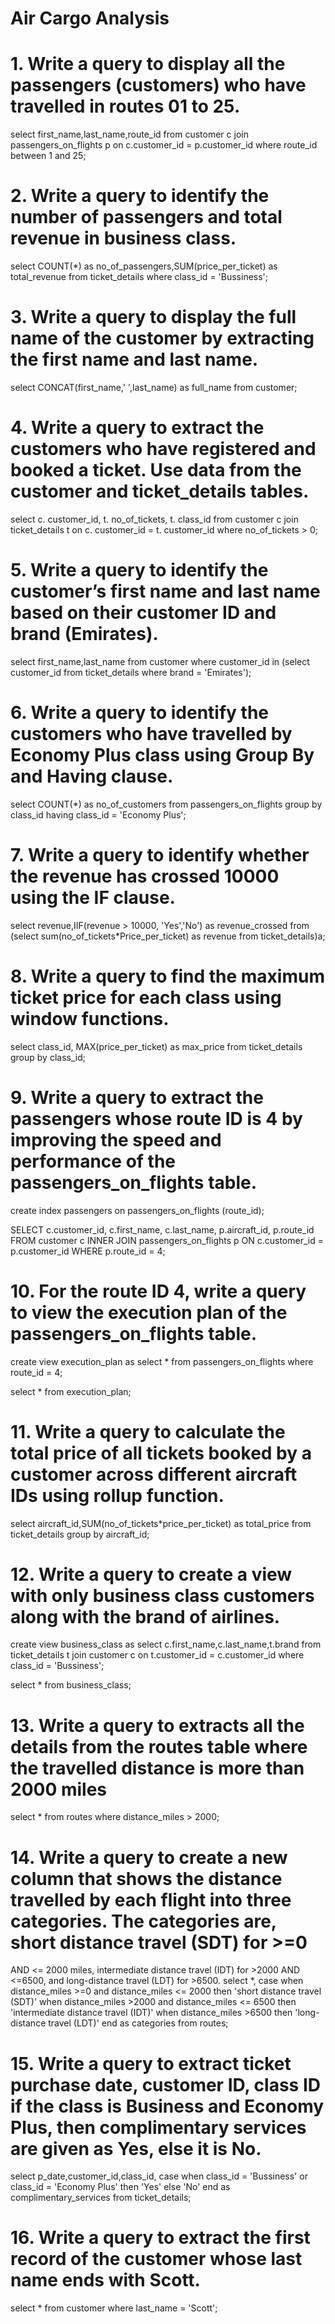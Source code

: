 # Air Cargo Analysis

# 1. Write a query to display all the passengers (customers) who have travelled in routes 01 to 25.
select first_name,last_name,route_id from customer c join passengers_on_flights p
on c.customer_id = p.customer_id
where route_id between 1 and 25;

# 2. Write a query to identify the number of passengers and total revenue in business class.
select COUNT(*) as no_of_passengers,SUM(price_per_ticket) as total_revenue
from ticket_details
where class_id = 'Bussiness';

# 3. Write a query to display the full name of the customer by extracting the first name and last name.
select CONCAT(first_name,' ',last_name) as full_name from customer;

# 4. Write a query to extract the customers who have registered and booked a ticket. Use data from the customer and ticket_details tables.
select c. customer_id, t. no_of_tickets, t. class_id 
from customer c join ticket_details t
on c. customer_id = t. customer_id
where no_of_tickets > 0;

# 5. Write a query to identify the customer’s first name and last name based on their customer ID and brand (Emirates).
select first_name,last_name from customer
where customer_id in (select customer_id from ticket_details where brand = 'Emirates');

# 6. Write a query to identify the customers who have travelled by Economy Plus class using Group By and Having clause.
select COUNT(*) as no_of_customers
from passengers_on_flights
group by class_id
having class_id = 'Economy Plus';

# 7. Write a query to identify whether the revenue has crossed 10000 using the IF clause.
select revenue,IIF(revenue > 10000, 'Yes','No') as revenue_crossed from 
(select sum(no_of_tickets*Price_per_ticket) as revenue
from ticket_details)a;

# 8. Write a query to find the maximum ticket price for each class using window functions.
select class_id, MAX(price_per_ticket) as max_price 
from ticket_details
group by class_id;

# 9. Write a query to extract the passengers whose route ID is 4 by improving the speed and performance of the passengers_on_flights table.
create index passengers on passengers_on_flights
(route_id);

SELECT c.customer_id, c.first_name, c.last_name, p.aircraft_id, p.route_id
FROM customer c
INNER JOIN passengers_on_flights p ON c.customer_id = p.customer_id
WHERE p.route_id = 4;

# 10. For the route ID 4, write a query to view the execution plan of the passengers_on_flights table.
create view execution_plan as
select * from passengers_on_flights
where route_id = 4;

select * from execution_plan;

# 11. Write a query to calculate the total price of all tickets booked by a customer across different aircraft IDs using rollup function.
select aircraft_id,SUM(no_of_tickets*price_per_ticket) as total_price
from ticket_details
group by aircraft_id;

# 12. Write a query to create a view with only business class customers along with the brand of airlines.
create view business_class as
select c.first_name,c.last_name,t.brand from ticket_details t join customer c
on t.customer_id = c.customer_id
where class_id = 'Bussiness';

select * from business_class;

# 13. Write a query to extracts all the details from the routes table where the travelled distance is more than 2000 miles
select * from routes
where distance_miles > 2000;

# 14. Write a query to create a new column that shows the distance travelled by each flight into three categories. The categories are, short distance travel (SDT) for >=0 
AND <= 2000 miles, intermediate distance travel (IDT) for >2000 AND <=6500, and long-distance travel (LDT) for >6500.
select *, case 
when distance_miles >=0 and distance_miles <= 2000 then 'short distance travel (SDT)'
when distance_miles >2000 and distance_miles <= 6500 then 'intermediate distance travel (IDT)'
when  distance_miles >6500 then 'long-distance travel (LDT)' end as categories
from routes;

# 15. Write a query to extract ticket purchase date, customer ID, class ID if the class is Business and Economy Plus, then complimentary services are given as Yes, else it is No.
select p_date,customer_id,class_id, 
case when class_id = 'Bussiness' or class_id = 'Economy Plus' then 'Yes' else 'No' end as complimentary_services 
from ticket_details;

# 16. Write a query to extract the first record of the customer whose last name ends with Scott.
select * from customer
where last_name = 'Scott';
